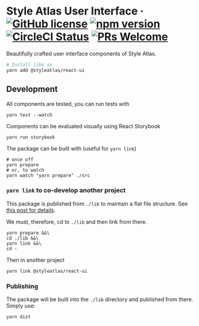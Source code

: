 # Style Atlas User Interface &middot; [![GitHub license](https://img.shields.io/badge/license-MIT-blue.svg)](https://github.com/StyleAtlas/styleatlas-ui/blob/master/LICENSE) [![npm version](https://img.shields.io/npm/v/@styleatlas/ui.svg?style=flat)](https://www.npmjs.com/package/@styleatlas/ui) [![CircleCI Status](https://circleci.com/gh/StyleAtlas/styleatlas-ui.svg?style=shield&circle-token=:circle-token)](https://circleci.com/gh/StyleAtlas/styleatlas-ui) [![PRs Welcome](https://img.shields.io/badge/PRs-welcome-brightgreen.svg)](https://github.com/StyleAtlas/styleatlas-ui/pulls)

Beautifully crafted user interface components of Style Atlas.

```sh
# Install like so
yarn add @styleatlas/react-ui
```

## Development

All components are tested, you can run tests with

```shell
yarn test --watch
```

Components can be evaluated visually using React Storybook

```shell
yarn run storybook
```

The package can be built with (useful for `yarn link`)

```shell
# once off
yarn prepare
# or, to watch
yarn watch "yarn prepare" ./src
```

### `yarn link` to co-develop another project

This package is published from `./lib` to maintain a flat file structure. See [this post for details](http://davidwells.io/blog/publishing-flat-npm-packages-for-easier-import-paths-smaller-consumer-bundle-sizes/).

We must, therefore, cd to `./lib` and then link from there.

```shell
yarn prepare &&\
cd ./lib &&\
yarn link &&\
cd -
```

Then in another project

```shell
yarn link @styleatlas/react-ui
```

### Publishing

The package will be built into the `./lib` directory and published from there. Simply use:

```shell
yarn dist
```

